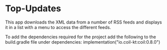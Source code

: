 # Top-Updates
This app downloads the XML data from a number of RSS feeds and displays it in a list with a menu to access the different feeds.

To add the dependencies required for the project add the following to the build.gradle file under dependencies:
implementation("io.coil-kt:coil:0.8.0")
